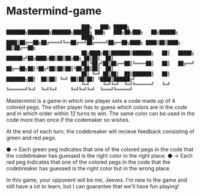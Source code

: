 # Mastermind-game

                                ███╗   ███╗ █████╗ ███████╗████████╗███████╗██████╗ ███╗   ███╗██╗███╗   ██╗██████╗ 
                                ████╗ ████║██╔══██╗██╔════╝╚══██╔══╝██╔════╝██╔══██╗████╗ ████║██║████╗  ██║██╔══██╗
                                ██╔████╔██║███████║███████╗   ██║   █████╗  ██████╔╝██╔████╔██║██║██╔██╗ ██║██║  ██║
                                ██║╚██╔╝██║██╔══██║╚════██║   ██║   ██╔══╝  ██╔══██╗██║╚██╔╝██║██║██║╚██╗██║██║  ██║
                                ██║ ╚═╝ ██║██║  ██║███████║   ██║   ███████╗██║  ██║██║ ╚═╝ ██║██║██║ ╚████║██████╔╝
                                ╚═╝     ╚═╝╚═╝  ╚═╝╚══════╝   ╚═╝   ╚══════╝╚═╝  ╚═╝╚═╝     ╚═╝╚═╝╚═╝  ╚═══╝╚═════╝ 

Mastermind is a game in which one player sets a code made up of 4 colored pegs.
The other player has to guess which colors are in the code and in which order within 12 turns to win.
The same color can be used in the code more than once if the codemaker so wishes.

At the end of each turn, the codebreaker will recieve feedback consisting of green and red pegs.

⬣ -> Each green peg indicates that one of the colored pegs in the code that the codebreaker has guessed is the right color in the right place.
⬣ -> Each red peg indicates that one of the colored pegs in the code that the codebreaker has guessed is the right color but in the wrong place.

In this game, your opponent will be me, Jeeves. I'm new to the game and still have a lot to learn, but I can guarantee that we'll have fun playing!
